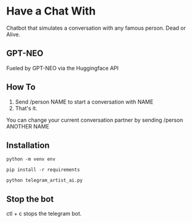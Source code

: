 # Have a Chat With

Chatbot that simulates a conversation with any famous person. Dead or Alive.

## GPT-NEO

Fueled by GPT-NEO via the Huggingface API

## How To

1. Send /person NAME to start a conversation with NAME
2. That's it. 

You can change your current conversation partner by sending /person ANOTHER NAME

## Installation

```python -m venv env ```

```pip install -r requirements ```

```python telegram_artist_ai.py ```

## Stop the bot

ctl + c stops the telegram bot. 
